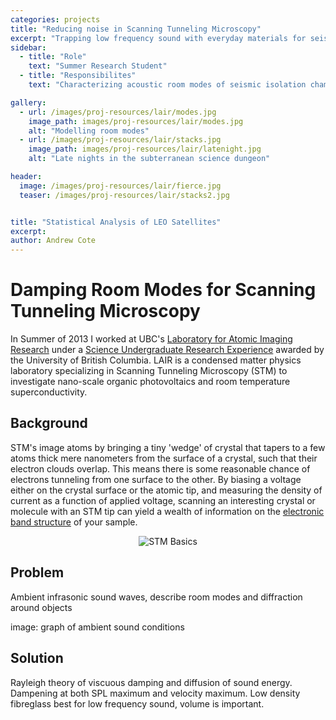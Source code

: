 ```yaml
---
categories: projects
title: "Reducing noise in Scanning Tunneling Microscopy"
excerpt: "Trapping low frequency sound with everyday materials for seismically sensitive experiments"
sidebar:
  - title: "Role"
    text: "Summer Research Student"
  - title: "Responsibilites"
    text: "Characterizing acoustic room modes of seismic isolation chambers, developing and testing damping method for low frequency sound waves, plus some other mechanical odds and ends relating to STM work."

gallery:
  - url: /images/proj-resources/lair/modes.jpg
    image_path: images/proj-resources/lair/modes.jpg
    alt: "Modelling room modes"
  - url: /images/proj-resources/lair/stacks.jpg
    image_path: images/proj-resources/lair/latenight.jpg
    alt: "Late nights in the subterranean science dungeon"

header:
  image: /images/proj-resources/lair/fierce.jpg
  teaser: /images/proj-resources/lair/stacks2.jpg


title: "Statistical Analysis of LEO Satellites"
excerpt: 
author: Andrew Cote 
---
```


# Damping Room Modes for Scanning Tunneling Microscopy

In Summer of 2013 I worked at UBC's [Laboratory for Atomic Imaging Research](http://lair.phas.ubc.ca/) under a [Science Undergraduate Research Experience](http://www.phas.ubc.ca/undergraduate-nserc-usra) awarded by the University of British Columbia. LAIR is a condensed matter physics laboratory specializing in Scanning Tunneling Microscopy (STM) to investigate nano-scale organic photovoltaics and room temperature superconductivity. 

## Background

STM's image atoms by bringing a tiny 'wedge' of crystal that tapers to a few atoms thick mere nanometers from the surface of a crystal, such that their electron clouds overlap. This means there is some reasonable chance of electrons tunneling from one surface to the other. By biasing a voltage either on the crystal surface or the atomic tip, and measuring the density of current as a function of applied voltage, scanning an interesting crystal or molecule with an STM tip can yield a wealth of information on the [electronic band structure](https://en.wikipedia.org/wiki/Electronic_band_structure) of your sample. 

<center>
<img src="../../images/proj-resources/lair/stm.jpg" alt="STM Basics" align="middle">
</center>

## Problem

Ambient infrasonic sound waves, describe room modes and diffraction around objects

image: graph of ambient sound conditions

## Solution

Rayleigh theory of viscuous damping and diffusion of sound energy. Dampening at both SPL maximum and velocity maximum. Low density fibreglass best for low frequency sound, volume is important. 




